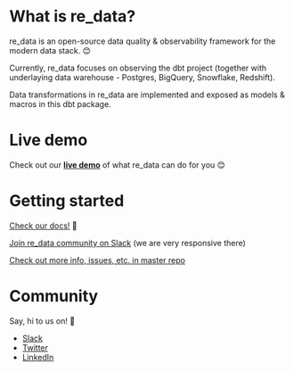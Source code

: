 # What is re_data?

re_data is an open-source data quality & observability framework for the modern data stack. 😊

Currently, re_data focuses on observing the dbt project (together with underlaying data warehouse - Postgres, BigQuery, Snowflake, Redshift).

Data transformations in re_data are implemented and exposed as models & macros in this dbt package.

# Live demo

Check out our **[live demo](https://re-data.github.io/re-data/ui-latest/#/alerts)** of what re_data can do for you 😊

# Getting started

[Check our docs!](https://re-data.github.io/re-data/latest/docs/introduction/whatis) 🙂

[Join re_data community on Slack](https://join.slack.com/t/re-data/shared_invite/zt-vkauq1y8-tL4R4_H5nZoVvyXyy0hdug) (we are very responsive there)

[Check out more info, issues, etc. in master repo](https://github.com/re-data/re-data)

# Community

Say, hi to us on! 🙂

- [Slack](https://www.getre.io/slack)
- [Twitter](https://twitter.com/re_data_labs)
- [LinkedIn](https://www.linkedin.com/company/74608627/)
